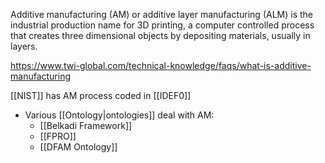 Additive manufacturing (AM) or additive layer manufacturing (ALM) is the industrial production name for 3D printing, a computer controlled process that creates three dimensional objects by depositing materials, usually in layers.

https://www.twi-global.com/technical-knowledge/faqs/what-is-additive-manufacturing


[[NIST]] has AM process coded in [[IDEF0]]

 - Various [[Ontology|ontologies]] deal with AM:
	 - [[Belkadi Framework]]
	 - [[FPRO]]
	 - [[DFAM Ontology]]